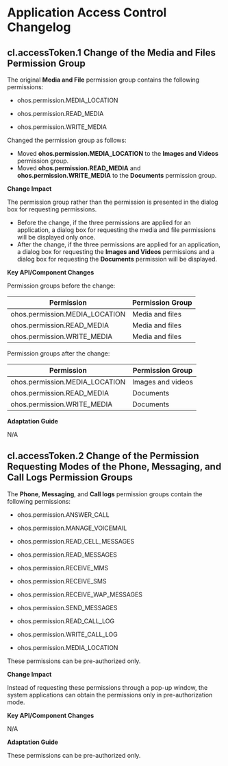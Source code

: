 # Application Access Control Changelog


## cl.accessToken.1 Change of the Media and Files Permission Group

The original **Media and File** permission group contains the following permissions:

- ohos.permission.MEDIA_LOCATION

- ohos.permission.READ_MEDIA

- ohos.permission.WRITE_MEDIA

Changed the permission group as follows:
- Moved **ohos.permission.MEDIA_LOCATION** to the **Images and Videos** permission group.
- Moved **ohos.permission.READ_MEDIA** and **ohos.permission.WRITE_MEDIA** to the **Documents** permission group.

**Change Impact**

The permission group rather than the permission is presented in the dialog box for requesting permissions.

- Before the change, if the three permissions are applied for an application, a dialog box for requesting the media and file permissions will be displayed only once.
- After the change, if the three permissions are applied for an application, a dialog box for requesting the **Images and Videos** permissions and a dialog box for requesting the **Documents** permission will be displayed.

**Key API/Component Changes**

Permission groups before the change:

| Permission  | Permission Group                        |
| -------- | ---------------------------- |
| ohos.permission.MEDIA_LOCATION | Media and files|
| ohos.permission.READ_MEDIA | Media and files|
| ohos.permission.WRITE_MEDIA | Media and files|

Permission groups after the change:

| Permission  | Permission Group                        |
| -------- | ---------------------------- |
| ohos.permission.MEDIA_LOCATION | Images and videos |
| ohos.permission.READ_MEDIA | Documents |
| ohos.permission.WRITE_MEDIA | Documents |


**Adaptation Guide**

N/A

## cl.accessToken.2 Change of the Permission Requesting Modes of the Phone, Messaging, and Call Logs Permission Groups
 The **Phone**, **Messaging**, and **Call logs** permission groups contain the following permissions:
- ohos.permission.ANSWER_CALL

- ohos.permission.MANAGE_VOICEMAIL

- ohos.permission.READ_CELL_MESSAGES

- ohos.permission.READ_MESSAGES

- ohos.permission.RECEIVE_MMS

- ohos.permission.RECEIVE_SMS

- ohos.permission.RECEIVE_WAP_MESSAGES

- ohos.permission.SEND_MESSAGES

- ohos.permission.READ_CALL_LOG

- ohos.permission.WRITE_CALL_LOG

- ohos.permission.MEDIA_LOCATION

These permissions can be pre-authorized only.


**Change Impact**

Instead of requesting these permissions through a pop-up window, the system applications can obtain the permissions only in pre-authorization mode.

**Key API/Component Changes**

N/A

**Adaptation Guide**

These permissions can be pre-authorized only.

